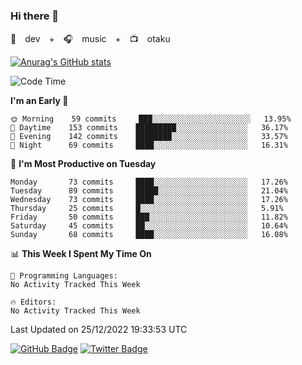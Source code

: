 ### Hi there 👋

🚀　dev　+　🎧　music　+　📺　otaku


[![Anurag's GitHub stats](https://github-readme-stats.vercel.app/api?username=koheitasaka&count_private=true&show_icons=true&theme=monokai)](https://github.com/koheitasaka/github-readme-stats)

<!--START_SECTION:waka-->
![Code Time](http://img.shields.io/badge/Code%20Time-1%2C161%20hrs%2023%20mins-blue)

**I'm an Early 🐤** 

```text
🌞 Morning    59 commits     ███░░░░░░░░░░░░░░░░░░░░░░   13.95% 
🌆 Daytime    153 commits    █████████░░░░░░░░░░░░░░░░   36.17% 
🌃 Evening    142 commits    ████████░░░░░░░░░░░░░░░░░   33.57% 
🌙 Night      69 commits     ████░░░░░░░░░░░░░░░░░░░░░   16.31%

```
📅 **I'm Most Productive on Tuesday** 

```text
Monday       73 commits     ████░░░░░░░░░░░░░░░░░░░░░   17.26% 
Tuesday      89 commits     █████░░░░░░░░░░░░░░░░░░░░   21.04% 
Wednesday    73 commits     ████░░░░░░░░░░░░░░░░░░░░░   17.26% 
Thursday     25 commits     █░░░░░░░░░░░░░░░░░░░░░░░░   5.91% 
Friday       50 commits     ███░░░░░░░░░░░░░░░░░░░░░░   11.82% 
Saturday     45 commits     ██░░░░░░░░░░░░░░░░░░░░░░░   10.64% 
Sunday       68 commits     ████░░░░░░░░░░░░░░░░░░░░░   16.08%

```


📊 **This Week I Spent My Time On** 

```text
💬 Programming Languages: 
No Activity Tracked This Week

🔥 Editors: 
No Activity Tracked This Week

```


 Last Updated on 25/12/2022 19:33:53 UTC
<!--END_SECTION:waka-->

[![GitHub Badge](https://img.shields.io/badge/GitHub-100000?style=for-the-badge&logo=github&logoColor=white)](https://github.com/koheitasaka)
[![Twitter Badge](https://img.shields.io/badge/Twitter-1DA1F2?style=for-the-badge&logo=twitter&logoColor=white)](https://twitter.com/sleep_asleep_)
